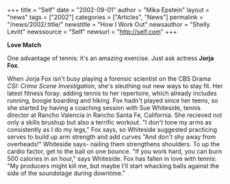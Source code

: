 +++
title = "Self"
date = "2002-09-01"
author = "Mika Epstein"
layout = "news"
tags = ["2002"]
categories = ["Articles", "News"]
permalink = "/news/2002/:title/"
newstitle = "How I Work Out"
newsauthor = "Shelly Levitt"
newssource = "Self"
newsurl = "http://self.com"
+++

**Love Match**

One advantage of tennis: it's an amazing exercise. Just ask actress **Jorja Fox**.

When Jorja Fox isn't busy playing a forensic scientist on the CBS Drama *CSI: Crime Scene Investigation*, she's sleuthing out new ways to stay fit. Her latest fitness foray: adding tennis to her repertoire, which already includes running, boogie boarding and hiking. Fox hadn't played since her teens, so she started by having a coaching session with Sue Whiteside, tennis director at Rancho Valencia in Rancho Santa Fe, California. She recieved not only a skills brushup but also a terrific workout. "I don't tone my arms as consistently as I do my legs," Fox says, so Whiteside suggested practicing serves to build up arm strength and add curves "And don't shy away from overheads!" Whiteside says- nailing them strengthens shoulders. To up the cardio factor, get to the ball on one bounce. "If you work hard, you can burn 500 calories in an hour," says Whiteside. Fox has fallen in love with tennis: "My producers might kill me, but maybe I'll start whacking balls against the side of the soundstage during downtime." 

